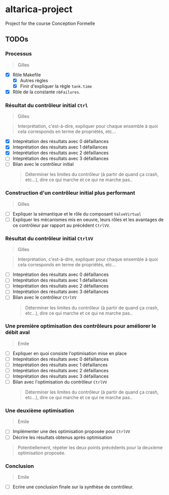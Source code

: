 # altarica-project

Project for the course Conception Formelle

## TODOs

### Processus

> Gilles

* [x] Rôle Makefile
	* [x] Autres règles
	* [x] Finir d'expliquer la règle `tank.time`
* [x] Rôle de la constante `nbFailures`.

### Résultat du contrôleur initial `Ctrl`

> Gilles

> Interprétation, c'est-à-dire, expliquer pour chaque
> ensemble à quoi cela corresponds en terme de propriétés, etc...

* [x] Inteprétation des résultats avec 0 défaillances
* [x] Inteprétation des résultats avec 1 défaillances
* [x] Inteprétation des résultats avec 2 défaillances
* [ ] Inteprétation des résultats avec 3 défaillances
* [ ] Bilan avec le contrôleur initial
	> Déterminer les limites du contrôleur (à partir de quand ça crash,
	> etc...), dire ce qui marche et ce qui ne marche pas..

### Construction d'un contrôleur initial plus performant

> Gilles

* [ ] Expliquer la sémantique et le rôle du composant `ValveVirtual`
* [ ] Expliquer les mécanismes mis en oeuvre, leurs rôles et les avantages de
ce contrôleur par rapport au précédent `CtrlVV`.

### Résultat du contrôleur initial `CtrlVV`

> Gilles

> Interprétation, c'est-à-dire, expliquer pour chaque
> ensemble à quoi cela corresponds en terme de propriétés, etc...

* [ ] Inteprétation des résultats avec 0 défaillances
* [ ] Inteprétation des résultats avec 1 défaillances
* [ ] Inteprétation des résultats avec 2 défaillances
* [ ] Inteprétation des résultats avec 3 défaillances
* [ ] Bilan avec le contrôleur `CtrlVV`
	> Déterminer les limites du contrôleur (à partir de quand ça crash,
	> etc...), dire ce qui marche et ce qui ne marche pas..

### Une première optimisation des contrôleurs pour améliorer le débit aval

> Emile

* [ ] Expliquer en quoi consiste l'optimisation mise en place
* [ ] Inteprétation des résultats avec 0 défaillances
* [ ] Inteprétation des résultats avec 1 défaillances
* [ ] Inteprétation des résultats avec 2 défaillances
* [ ] Inteprétation des résultats avec 3 défaillances
* [ ] Bilan avec l'optimisation du contrôleur `CtrlVV`
	> Déterminer les limites du contrôleur (à partir de quand ça crash,
	> etc...), dire ce qui marche et ce qui ne marche pas..

### Une deuxième optimisation

> Emile

* [ ] Implémenter une des optimisation proposée pour `CtrlVV`
* [ ] Décrire les résultats obtenus après optimisation

> Potentiellement, répéter les deux points précédents pour la deuxième
> optimisation proposée.

### Conclusion

> Emile

* [ ] Ecrire une conclusion finale sur la synthèse de contrôleur.
